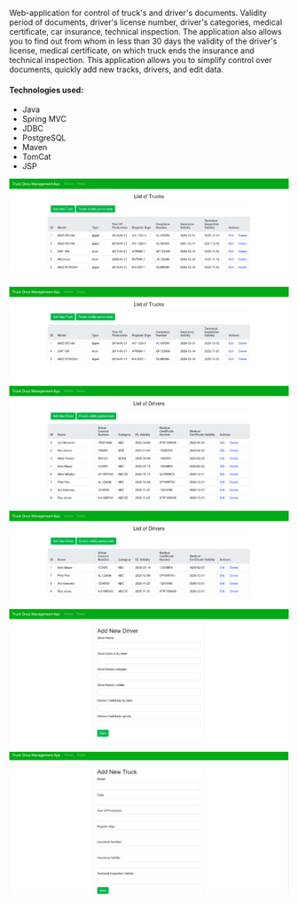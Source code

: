 Web-application for control of truck's and driver's documents. Validity period of documents, driver's license number, 
driver's categories, medical certificate, car insurance, technical inspection. The application also allows you to find out 
from whom in less than 30 days the validity of the driver's license, 
medical certificate, on which truck ends the insurance and technical inspection. This application allows you to simplify 
control over documents, quickly add new tracks, drivers, and edit data.

#### Technologies used:
+ Java
+ Spring MVC
+ JDBC
+ PostgreSQL
+ Maven
+ TomCat
+ JSP

![img](https://github.com/TrukRoman/Trucks-docs-managment-app/blob/master/src/db/screenshots/Screenshot%20from%202020-11-09%2018-00-53.png)
![img](https://github.com/TrukRoman/Trucks-docs-managment-app/blob/master/src/db/screenshots/Screenshot%20from%202020-11-09%2018-01-44.png)
![img](https://github.com/TrukRoman/Trucks-docs-managment-app/blob/master/src/db/screenshots/Screenshot%20from%202020-11-09%2018-02-02.png)
![img](https://github.com/TrukRoman/Trucks-docs-managment-app/blob/master/src/db/screenshots/Screenshot%20from%202020-11-09%2018-02-16.png)
![img](https://github.com/TrukRoman/Trucks-docs-managment-app/blob/master/src/db/screenshots/Screenshot%20from%202020-11-09%2018-02-33.png)
![img](https://github.com/TrukRoman/Trucks-docs-managment-app/blob/master/src/db/screenshots/Screenshot%20from%202020-11-09%2018-02-56.png)
